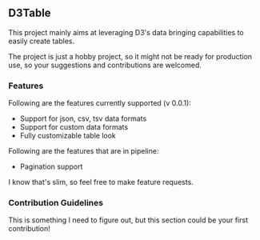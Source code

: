 ## D3Table

This project mainly aims at leveraging D3's data bringing capabilities to easily create tables.

The project is just a hobby project, so it might not be ready for production use, so your suggestions and contributions are welcomed.

### Features

Following are the features currently supported (v 0.0.1):

* Support for json, csv, tsv data formats
* Support for custom data formats
* Fully customizable table look

Following are the features that are in pipeline:

* Pagination support

I know that's slim, so feel free to make feature requests.

### Contribution Guidelines

This is something I need to figure out, but this section could be your first contribution!